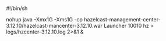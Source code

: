 #!/bin/sh

nohup java -Xmx1G -Xms1G -cp hazelcast-management-center-3.12.10/hazelcast-mancenter-3.12.10.war Launcher 10010 hz > logs/hzcenter-3.12.10.log 2>&1 &
